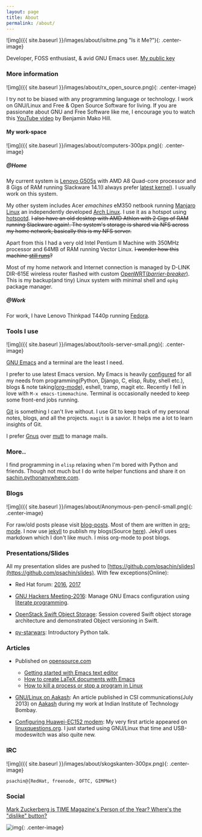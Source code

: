 ```yaml
---
layout: page
title: About
permalink: /about/
---
```


![img]({{ site.baseurl }}/images/about/isitme.png "Is it Me?"){: .center-image}

Developer, FOSS enthusiast, & avid GNU Emacs
user.
[My public key](http://pgp.mit.edu/pks/lookup?search=psachin&op=index)

### More information

![img]({{ site.baseurl }}/images/about/rx_open_source.png){: .center-image}

I try not to be biased with any programming language or technology. I
work on GNU/Linux and Free & Open Source Software for living. If you
are passionate about GNU and Free Software like me, I encourage you to
watch
this [YouTube video](https://www.youtube.com/watch?v=Er1pM9suxvE) by
Benjamin Mako Hill.

#### My work-space

![img]({{ site.baseurl }}/images/about/computers-300px.png){: .center-image}

##### @Home

My current system is [Lenovo
G505s](https://plus.google.com/photos/photo/113870692888444102463/6355020254313100738?icm=false&sqid=104043194426129544738&ssid=2c4bb3f4-0eed-4d83-9385-eb6e51a01dc9)
with AMD A8 Quad-core processor and 8 Gigs of RAM running Slackware
14.1(I always prefer [latest
kernel](https://github.com/psachin/bash_scripts/blob/master/build_my_kernel.sh)).
I usually work on this system.

My other system includes Acer _emachines_ eM350 netbook running
[Manjaro Linux](https://manjaro.org/) an independently developed [Arch
Linux](https://www.archlinux.org/). I use it as a hotspot using
[hotspotd](https://github.com/psachin/hotspotd). ~~I also have an old
desktop with AMD Athlon with 2 Gigs of RAM running Slackware again!.
The system's storage is shared via NFS across my home network,
basically this is my NFS server.~~

Apart from this I had a very old Intel Pentium II Machine with 350MHz
processor and 64MB of RAM running Vector Linux. ~~I wonder how this
machine [still
runs](https://plus.google.com/+Sachinp/posts/UMCp3L6NiAn?pid=5864821069617337218&oid=113870692888444102463)?~~

Most of my home network and Internet connection is managed by D-LINK
DIR-615E wireless router flashed with custom
[OpenWRT(_barrier-breaker_)](https://openwrt.org/). This is my
backup(and tiny) Linux system with minimal shell and `opkg` package
manager.

##### @Work

For work, I have Lenovo Thinkpad T440p running
[Fedora](https://getfedora.org/).

### Tools I use

![img]({{ site.baseurl }}/images/about/tools-server-small.png){: .center-image}

[GNU Emacs](https://www.gnu.org/software/emacs/) and a terminal are
the least I need.

I prefer to use latest Emacs version. My Emacs is heavily
[configured](https://github.com/psachin/.emacs.d) for all my needs
from programming(Python, Django, C, elisp, Ruby, shell etc.), blogs &
note taking([org-mode](https://orgmode.org/)), eshell, tramp, magit
etc. Recently I fell in love with `M-x emacs-timemachine`. Terminal is
occasionally needed to keep some front-end jobs running.

[Git](http://git-scm.com) is something I can't live without. I use Git
to keep track of my personal notes, blogs, and all the projects.
`magit` is a savior. It helps me a lot to learn insights of Git.

I prefer [Gnus](https://www.emacswiki.org/emacs/GnusTutorial) over
[mutt](http://www.mutt.org/) to manage mails.

### More..

I find programming in `elisp` relaxing when I'm bored with Python and
friends. Though not much but I do write helper functions and share it
on [sachin.pythonanywhere.com](http://sachin.pythonanywhere.com).

### Blogs

![img]({{ site.baseurl }}/images/about/Anonymous-pen-pencil-small.png){: .center-image}

For raw/old posts please
visit [blog-posts](https://github.com/psachin/blog-posts). Most of
them are written in [org-mode](http://orgmode.org/). I now
use [jekyll](https://jekyllrb.com/) to publish my
blogs(Source [here](https://github.com/psachin/psachin.github.io)).
Jekyll uses markdown which I don't like much. I miss org-mode to post
blogs.

### Presentations/Slides

All my presentation slides are pushed to
[https://github.com/psachin/slides](https://github.com/psachin/slides).
With few exceptions(Online):

* Red Hat forum: [2016](http://redhat.slides.com/psachin/rh-forum-2016), [2017](https://github.com/psachin/slides/blob/master/RH-forum/RedHatCloudForms-2017-Sachin.pdf)

* [GNU Hackers Meeting-2016](http://psachin.github.io/.emacs.d/):
  Manage GNU Emacs configuration using [literate
  programming](http://orgmode.org/worg/org-contrib/babel/intro.html).

* [OpenStack Swift Object
  Storage](http://redhat.slides.com/psachin/rhosp-swift-2016): Session
  covered Swift object storage architecture and demonstrated Object
  versioning in Swift.

* [py-starwars](http://psachin.github.io/py-starwars/): Introductory
  Python talk.

### Articles

* Published on [opensource.com](https://opensource.com/)
  * [Getting started with Emacs text editor](https://opensource.com/life/16/2/intro-to-emacs)
  * [How to create LaTeX documents with Emacs](https://opensource.com/article/18/4/how-create-latex-documents-emacs)
  * [How to kill a process or stop a program in Linux](https://opensource.com/article/18/5/how-kill-process-stop-program-linux)

* [GNU/Linux on Aakash](http://www.csi-india.org/communications/CSIC%20July%202013.pdf):
  An article published in CSI communications(July 2013)
  on [Aakash](http://aakashlabs.org/gnu/) during my work at Indian
  Institute of Technology Bombay.

* [Configuring Huawei-EC152
  modem](http://www.linuxquestions.org/linux/answers/hardware/configuring_huaweiec152_modem):
  My very first article appeared on
  [linuxquestions.org](https://www.linuxquestions.org/). I just
  started using GNU/Linux that time and USB-modeswitch was also quite
  new.

### IRC

![img]({{ site.baseurl }}/images/about/skogskanten-300px.png){: .center-image}

  `psachin@{RedHat, freenode, OFTC, GIMPNet}`

### Social

[Mark Zuckerberg is TIME Magazine's Person of the Year? Where's the
"dislike" button?](http://www.fsf.org/fb)

![img](http://static.fsf.org/nosvn/no-facebook-me.png "Not f'd — you won't find me on Facebook"){:
.center-image}
